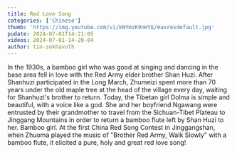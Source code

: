 ```yaml
---
title: Red Love Song
categories: ['Chinese']
thumb: 'https://img.youtube.com/vi/kNYmzK9nHtE/maxresdefault.jpg'
pudate: 2024-07-01T14:21:05
videos: 2024-07-01-14-20-04
author: tin-sokhavuth
---
```

In the 1930s, a bamboo girl who was good at singing and dancing in the base area fell in love with the Red Army elder brother Shan Huzi. After Shanhuzi participated in the Long March, Zhumeizi spent more than 70 years under the old maple tree at the head of the village every day, waiting for Shanhuzi's brother to return. Today, the Tibetan girl Dolma is simple and beautiful, with a voice like a god. She and her boyfriend Ngawang were entrusted by their grandmother to travel from the Sichuan-Tibet Plateau to Jinggang Mountains in order to return a bamboo flute left by Shan Huzi to her. Bamboo girl. At the first China Red Song Contest in Jinggangshan, when Zhuoma played the music of "Brother Red Army, Walk Slowly" with a bamboo flute, it elicited a pure, holy and great red love song!